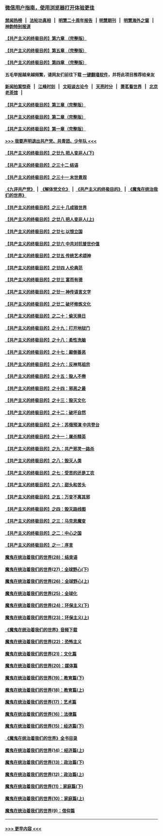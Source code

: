 ### [微信用户指南，使用浏览器打开体验更佳](https://github.com/gfw-breaker/banned-news1/blob/master/indexes/wechat-guide.md?t=0)
#### [禁闻热榜](热点新闻.md?t=0)  &nbsp;&nbsp;|&nbsp;&nbsp; [法轮功真相](https://github.com/gfw-breaker/truth/blob/master/README.md?t=0) &nbsp;&nbsp;|&nbsp;&nbsp; [明慧二十周年报告](https://github.com/gfw-breaker/mh-reports/blob/master/README.md?t=0) &nbsp;&nbsp;|&nbsp;&nbsp;[明慧期刊](https://github.com/gfw-breaker/mh-qikan) &nbsp;&nbsp;|&nbsp;&nbsp; [明慧海外之窗](https://github.com/gfw-breaker/mh-news/blob/master/README.md?t=0) &nbsp;&nbsp;|&nbsp;&nbsp; [神韵特别报道](https://github.com/gfw-breaker/mh-news/blob/master/shenyun.md?t=0)
#### [【共产主义的终极目的】第六章 （完整版）](../pages/nsc422/n11428913.md?t=02050244) 
#### [【共产主义的终极目的】第五章 （完整版）](../pages/nsc422/n11428912.md?t=02050244) 
#### [【共产主义的终极目的】第四章 （完整版）](../pages/nsc422/n11428907.md?t=02050244) 
#### 五毛举报越来越频繁，请网友们前往下载 [一键翻墙软件](https://github.com/gfw-breaker/ssr-accounts)，并将此项目推荐给亲友
#### [新闻拍案惊奇](https://github.com/gfw-breaker/banned-news1/blob/master/pages/link4.md) &nbsp;&nbsp;|&nbsp;&nbsp; [江峰时刻](https://github.com/gfw-breaker/banned-news1/blob/master/pages/link4.md) &nbsp;&nbsp;|&nbsp;&nbsp; [文昭谈古论今](https://github.com/gfw-breaker/banned-news1/blob/master/pages/link4.md) &nbsp;&nbsp;|&nbsp;&nbsp; [天亮时分](https://github.com/gfw-breaker/banned-news1/blob/master/pages/link4.md) &nbsp;&nbsp;|&nbsp;&nbsp; [萧茗看世界](https://github.com/gfw-breaker/banned-news1/blob/master/pages/link4.md) &nbsp;&nbsp;|&nbsp;&nbsp; [北京老茶馆](https://github.com/gfw-breaker/banned-news1/blob/master/pages/link4.md) &nbsp;&nbsp;|&nbsp;&nbsp; 
#### [【共产主义的终极目的】第三章（完整版）](../pages/nsc422/n11428848.md?t=02050244) 
#### [【共产主义的终极目的】第二章（完整版）](../pages/nsc422/n11428831.md?t=02050244) 
#### [【共产主义的终极目的】第一章（完整版）](../pages/nsc422/n11417651.md?t=02050244) 
#### [>>> 我要声明退出共产党、共青团、少年队 <<<](https://github.com/begood0513/goodnews/blob/master/quit/letter.md) 
#### [【共产主义的终极目的】之廿九 把人变非人(下)](../pages/nsc422/n11344140.md?t=02050244) 
#### [【共产主义的终极目的】之三十二 结语](../pages/nsc422/n11360535.md?t=02050244) 
#### [【共产主义的终极目的】之三十一 末世景观](../pages/nsc422/n11351129.md?t=02050244) 
#### [《九评共产党》](https://github.com/begood0513/9ping.md/blob/master/README.md) &nbsp;|&nbsp; [《解体党文化》](../../../../jtdwh.md/blob/master/README.md)  &nbsp;|&nbsp; [《共产主义的终极目的》](../../../../gczydzjmd.md/blob/master/README.md) &nbsp;|&nbsp; [《魔鬼在统治我们的世界》](../../../../mgztzwmdsj.md/blob/master/README.md) 
#### [【共产主义的终极目的】之三十 几成狼世界](../pages/nsc422/n11348280.md?t=02050244) 
#### [【共产主义的终极目的】之廿八 把人变非人(上)](../pages/nsc422/n11340492.md?t=02050244) 
#### [【共产主义的终极目的】之廿七 以恨立国](../pages/nsc422/n11336944.md?t=02050244) 
#### [【共产主义的终极目的】之廿六 中共对抗普世价值](../pages/nsc422/n11324785.md?t=02050244) 
#### [【共产主义的终极目的】之廿五 传统艺术颂神](../pages/nsc422/n11296396.md?t=02050244) 
#### [【共产主义的终极目的】之廿四 人伦典范](../pages/nsc422/n11296397.md?t=02050244) 
#### [【共产主义的终极目的】之廿三 富而有德](../pages/nsc422/n11283598.md?t=02050244) 
#### [【共产主义的终极目的】之廿一 神传语言文字](../pages/nsc422/n11263265.md?t=02050244) 
#### [【共产主义的终极目的】之廿二 破坏修炼文化](../pages/nsc422/n11245728.md?t=02050244) 
#### [【共产主义的终极目的】之二十：偷天换日](../pages/nsc422/n11238846.md?t=02050244) 
#### [【共产主义的终极目的】之十九：打开地狱门](../pages/nsc422/n11206376.md?t=02050244) 
#### [【共产主义的终极目的】之十八：柔性洗脑](../pages/nsc422/n11199994.md?t=02050244) 
#### [【共产主义的终极目的】之十七：颠倒善恶](../pages/nsc422/n11179782.md?t=02050244) 
#### [【共产主义的终极目的】之十六：反神骂祖宗](../pages/nsc422/n11166798.md?t=02050244) 
#### [【共产主义的终极目的】之十五：毁人不倦](../pages/nsc422/n11166792.md?t=02050244) 
#### [【共产主义的终极目的】之十四：邪恶之最](../pages/nsc422/n11150249.md?t=02050244) 
#### [【共产主义的终极目的】之十三：毁灭文化](../pages/nsc422/n11135227.md?t=02050244) 
#### [【共产主义的终极目的】之十二：破坏自然](../pages/nsc422/n11135214.md?t=02050244) 
#### [【共产主义的终极目的】之十：苏俄预演 中共登台](../pages/nsc422/n11118424.md?t=02050244) 
#### [【共产主义的终极目的】之十一：屠杀精英](../pages/nsc422/n11118442.md?t=02050244) 
#### [【共产主义的终极目的】之九：共产邪灵一路杀](../pages/nsc422/n11114139.md?t=02050244) 
#### [【共产主义的终极目的】之八：毁灭人类](../pages/nsc422/n11108503.md?t=02050244) 
#### [【共产主义的终极目的】之七：受苦的还是工农](../pages/nsc422/n11101809.md?t=02050244) 
#### [【共产主义的终极目的】之六：甜头和苦头](../pages/nsc422/n11096971.md?t=02050244) 
#### [【共产主义的终极目的】之五：万变不离其邪](../pages/nsc422/n11091285.md?t=02050244) 
#### [【共产主义的终极目的】之四：毁灭路线图](../pages/nsc422/n11086284.md?t=02050244) 
#### [【共产主义的终极目的】之三：马克思魔变](../pages/nsc422/n11061941.md?t=02050244) 
#### [【共产主义的终极目的】之二：中心之国](../pages/nsc422/n11047728.md?t=02050244) 
#### [【共产主义的终极目的】之一：序言](../pages/nsc422/n11086077.md?t=02050244) 
#### [魔鬼在统治着我们的世界(28)：结束语](../pages/nsc422/n10936246.md?t=02050244) 
#### [魔鬼在统治着我们的世界(27)：全球野心(下)](../pages/nsc422/n10928319.md?t=02050244) 
#### [魔鬼在统治着我们的世界(26)：全球野心(上)](../pages/nsc422/n10900318.md?t=02050244) 
#### [魔鬼在统治着我们的世界(25)：全球化](../pages/nsc422/n10788205.md?t=02050244) 
#### [魔鬼在统治着我们的世界(24)：环保主义(下)](../pages/nsc422/n10695307.md?t=02050244) 
#### [魔鬼在统治着我们的世界(23)：环保主义(上)](../pages/nsc422/n10688613.md?t=02050244) 
#### [《魔鬼在统治着我们的世界》音频下载](../pages/nsc422/n10635553.md?t=02050244) 
#### [魔鬼在统治着我们的世界(22)：恐怖主义](../pages/nsc422/n10614727.md?t=02050244) 
#### [魔鬼在统治着我们的世界(21)：文化篇](../pages/nsc422/n10597706.md?t=02050244) 
#### [魔鬼在统治着我们的世界(20)：媒体篇](../pages/nsc422/n10586579.md?t=02050244) 
#### [魔鬼在统治着我们的世界(19)：教育篇(下)](../pages/nsc422/n10564808.md?t=02050244) 
#### [魔鬼在统治着我们的世界(18)：教育篇(上)](../pages/nsc422/n10526970.md?t=02050244) 
#### [魔鬼在统治着我们的世界(17)：艺术篇](../pages/nsc422/n10499093.md?t=02050244) 
#### [魔鬼在统治着我们的世界(16)：法律篇](../pages/nsc422/n10485969.md?t=02050244) 
#### [魔鬼在统治着我们的世界(15)：经济篇(下)](../pages/nsc422/n10469975.md?t=02050244) 
#### [《魔鬼在统治着我们的世界》全书目录](../pages/nsc422/n10464261.md?t=02050244) 
#### [魔鬼在统治着我们的世界(14)：经济篇(上)](../pages/nsc422/n10457370.md?t=02050244) 
#### [魔鬼在统治着我们的世界(13)：政治篇(下)](../pages/nsc422/n10448270.md?t=02050244) 
#### [魔鬼在统治着我们的世界(12)：政治篇(上)](../pages/nsc422/n10444576.md?t=02050244) 
#### [魔鬼在统治着我们的世界(11)：家庭篇(下)](../pages/nsc422/n10440961.md?t=02050244) 
#### [魔鬼在统治着我们的世界(10)：家庭篇(上)](../pages/nsc422/n10435448.md?t=02050244) 
#### [魔鬼在统治着我们的世界(9)：信仰篇](../pages/nsc422/n10432159.md?t=02050244) 

----
#### [ >>> 更早内容 <<< ](../indexes/nsc422-earlier.md)
